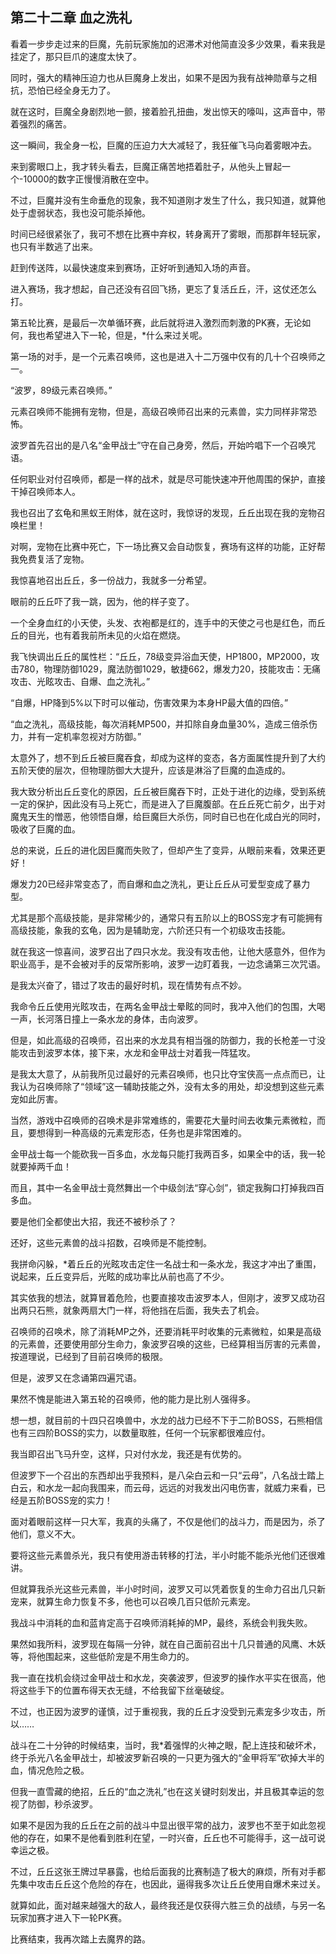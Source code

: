 ## 第二十二章 血之洗礼

看着一步步走过来的巨魔，先前玩家施加的迟滞术对他简直没多少效果，看来我是挂定了，那只巨爪的速度太快了。

同时，强大的精神压迫力也从巨魔身上发出，如果不是因为我有战神勋章与之相抗，恐怕已经全身无力了。

就在这时，巨魔全身剧烈地一颤，接着脸孔扭曲，发出惊天的嚎叫，这声音中，带着强烈的痛苦。

这一瞬间，我全身一松，巨魔的压迫力大大减轻了，我狂催飞马向着雾眼冲去。

来到雾眼口上，我才转头看去，巨魔正痛苦地捂着肚子，从他头上冒起一个-10000的数字正慢慢消散在空中。

不过，巨魔并没有生命垂危的现象，我不知道刚才发生了什么，我只知道，就算他处于虚弱状态，我也没可能杀掉他。

时间已经很紧张了，我可不想在比赛中弃权，转身离开了雾眼，而那群年轻玩家，也只有半数逃了出来。

赶到传送阵，以最快速度来到赛场，正好听到通知入场的声音。

进入赛场，我才想起，自己还没有召回飞扬，更忘了复活丘丘，汗，这仗还怎么打。

第五轮比赛，是最后一次单循环赛，此后就将进入激烈而刺激的PK赛，无论如何，我也希望进入下一轮，但是，\*什么来过关呢。

第一场的对手，是一个元素召唤师，这也是进入十二万强中仅有的几十个召唤师之一。

“波罗，89级元素召唤师。”

元素召唤师不能拥有宠物，但是，高级召唤师召出来的元素兽，实力同样非常恐怖。

波罗首先召出的是八名“金甲战士”守在自己身旁，然后，开始吟唱下一个召唤咒语。

任何职业对付召唤师，都是一样的战术，就是尽可能快速冲开他周围的保护，直接干掉召唤师本人。

我也召出了玄龟和黑蚁王附体，就在这时，我惊讶的发现，丘丘出现在我的宠物召唤栏里！

对啊，宠物在比赛中死亡，下一场比赛又会自动恢复，赛场有这样的功能，正好帮我免费复活了宠物。

我惊喜地召出丘丘，多一份战力，我就多一分希望。

眼前的丘丘吓了我一跳，因为，他的样子变了。

一个全身血红的小天使，头发、衣袍都是红的，连手中的天使之弓也是红色，而丘丘的目光，也有着我前所未见的火焰在燃烧。

我飞快调出丘丘的属性栏：“丘丘，78级变异浴血天使，HP1800，MP2000，攻击780，物理防御1029，魔法防御1029，敏捷662，爆发力20，技能攻击：无痛攻击、光眩攻击、自爆、血之洗礼。”

“自爆，HP降到5%以下时可以催动，伤害效果为本身HP最大值的四倍。”

“血之洗礼，高级技能，每次消耗MP500，并扣除自身血量30%，造成三倍杀伤力，并有一定机率忽视对方防御。”

太意外了，想不到丘丘被巨魔吞食，却成为这样的变态，各方面属性提升到了大约五阶天使的层次，但物理防御大大提升，应该是淋浴了巨魔的血造成的。

我大致分析出丘丘变化的原因，丘丘被巨魔吞下时，正处于进化的边缘，受到系统一定的保护，因此没有马上死亡，而是进入了巨魔腹部。在丘丘死亡前夕，出于对魔鬼天生的憎恶，他领悟自爆，给巨魔巨大杀伤，同时自已也在化成白光的同时，吸收了巨魔的血。

总的来说，丘丘的进化因巨魔而失败了，但却产生了变异，从眼前来看，效果还更好！

爆发力20已经非常变态了，而自爆和血之洗礼，更让丘丘从可爱型变成了暴力型。

尤其是那个高级技能，是非常稀少的，通常只有五阶以上的BOSS宠才有可能拥有高级技能，象我的玄龟，因为是辅助宠，六阶还只有一个初级攻击技能。

就在我这一惊喜间，波罗召出了四只水龙。我没有攻击他，让他大感意外，但作为职业高手，是不会被对手的反常所影响，波罗一边盯着我，一边念诵第三次咒语。

是我太兴奋了，错过了攻击的最好时机，现在情势有点不妙。

我命令丘丘使用光眩攻击，在两名金甲战士晕眩的同时，我冲入他们的包围，大喝一声，长河落日撞上一条水龙的身体，击向波罗。

但是，如此高级的召唤师，召出来的水龙具有相当强的防御力，我的长枪差一寸没能攻击到波罗本体，接下来，水龙和金甲战士对着我一阵猛攻。

是我太大意了，从前我所见过最好的元素召唤师，也只比夺宝侠高一点点而已，让我认为召唤师除了“领域”这一辅助技能之外，没有太多的用处，却没想到这些元素宠如此厉害。

当然，游戏中召唤师的召唤术是非常难练的，需要花大量时间去收集元素微粒，而且，要想得到一种高级的元素宠形态，任务也是非常困难的。

金甲战士每一个能砍我一百多血，水龙每只能打我两百多，如果全中的话，我一轮就要掉两千血！

而且，其中一名金甲战士竟然舞出一个中级剑法“穿心剑”，锁定我胸口打掉我四百多血。

要是他们全都使出大招，我还不被秒杀了？

还好，这些元素兽的战斗招数，召唤师是不能控制。

我拼命闪躲，\*着丘丘的光眩攻击定住一名战士和一条水龙，我这才冲出了重围，说起来，丘丘变异后，光眩的成功率比从前也高了不少。

其实依我的想法，就算冒着危险，也要直接攻击波罗本人，但刚才，波罗又成功召出两只石熊，就象两扇大门一样，将他挡在后面，我失去了机会。

召唤师的召唤术，除了消耗MP之外，还要消耗平时收集的元素微粒，如果是高级的元素兽，还要使用部分生命力，象波罗召唤的这些，已经算相当厉害的元素兽，按道理说，已经到了目前召唤师的极限。

但是，波罗又在念诵第四遍咒语。

果然不愧是能进入第五轮的召唤师，他的能力是比别人强得多。

想一想，就目前的十四只召唤兽中，水龙的战力已经不下于二阶BOSS，石熊相信也有三四阶BOSS的实力，以数量取胜，任何一个玩家都很难应付。

我当即召出飞马升空，这样，只对付水龙，我还是有优势的。

但波罗下一个召出的东西却出乎我预料，是八朵白云和一只“云母”，八名战士踏上白云，和水龙一起向我围来，而云母，远远的对我发出闪电伤害，就威力来看，已经是五阶BOSS宠的实力！

面对着眼前这样一只大军，我真的头痛了，不仅是他们的战斗力，而是因为，杀了他们，意义不大。

要将这些元素兽杀光，我只有使用游击转移的打法，半小时能不能杀光他们还很难讲。

但就算我杀光这些元素兽，半小时时间，波罗又可以凭着恢复的生命力召出几只新宠来，就算生命力恢复不多，他也可以召唤几百只低阶元素宠。

我战斗中消耗的血和蓝肯定高于召唤师消耗掉的MP，最终，系统会判我失败。

果然如我所料，波罗现在每隔一分钟，就在自己面前召出十几只普通的风鹰、木妖等，将他围起来，这些低阶宠是不用生命力的。

我一直在找机会绕过金甲战士和水龙，突袭波罗，但波罗的操作水平实在很高，他将这些手下的位置布得天衣无缝，不给我留下丝毫破绽。

不过，也正因为波罗的谨慎，过于重视我，我的丘丘才没受到元素宠多少攻击，所以……

战斗在二十分钟的时候结束，当时，我\*着强悍的火神之眼，配上连技和破坏术，终于杀光八名金甲战士，却被波罗新召唤的一只更为强大的“金甲将军”砍掉大半的血，情况危险之极。

但我一直雪藏的绝招，丘丘的“血之洗礼”也在这关键时刻发出，并且极其幸运的忽视了防御，秒杀波罗。

如果不是因为我的丘丘在之前的战斗中显出很平常的战力，波罗也不至于如此忽视他的存在，如果不是他看到胜利在望，一时兴奋，丘丘也不可能得手，这一战可说幸运之极。

不过，丘丘这张王牌过早暴露，也给后面我的比赛制造了极大的麻烦，所有对手都先集中攻击丘丘这个危险的存在，也因此，逼得我多次让丘丘使用自爆术来过关。

就算如此，面对越来越强大的敌人，最终我还是仅获得六胜三负的战绩，与另一名玩家加赛才进入下一轮PK赛。

比赛结束，我再次踏上去魔界的路。

